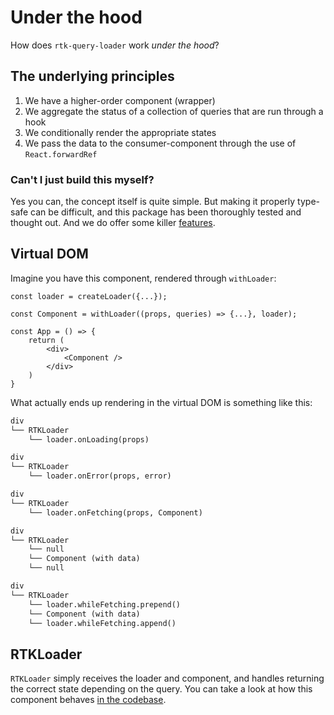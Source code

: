 # Under the hood

How does `rtk-query-loader` work _under the hood_?

## The underlying principles

1. We have a higher-order component (wrapper)
2. We aggregate the status of a collection of queries that are run through a hook
3. We conditionally render the appropriate states
4. We pass the data to the consumer-component through the use of `React.forwardRef`

### Can't I just build this myself?

Yes you can, the concept itself is quite simple. But making it properly type-safe can be difficult, and this package has been thoroughly tested and thought out. And we do offer some killer [features](../Features/index.mdx).

## Virtual DOM

Imagine you have this component, rendered through `withLoader`:

```tsx
const loader = createLoader({...});

const Component = withLoader((props, queries) => {...}, loader);

const App = () => {
    return (
        <div>
            <Component />
        </div>
    )
}
```

What actually ends up rendering in the virtual DOM is something like this:

```txt title="onLoading"
div
└── RTKLoader
    └── loader.onLoading(props)
```

```txt title="onError"
div
└── RTKLoader
    └── loader.onError(props, error)
```

```txt title="onFetching"
div
└── RTKLoader
    └── loader.onFetching(props, Component)
```

```txt title="onSuccess"
div
└── RTKLoader
    └── null
    └── Component (with data)
    └── null
```

```txt title="whileFetching"
div
└── RTKLoader
    └── loader.whileFetching.prepend()
    └── Component (with data)
    └── loader.whileFetching.append()
```

## RTKLoader

`RTKLoader` simply receives the loader and component, and handles returning the correct state depending on the query. You can take a look at how this component behaves [in the codebase](https://github.com/ryfylke-react-as/rtk-query-loader/blob/main/src/RTKLoader.tsx).
